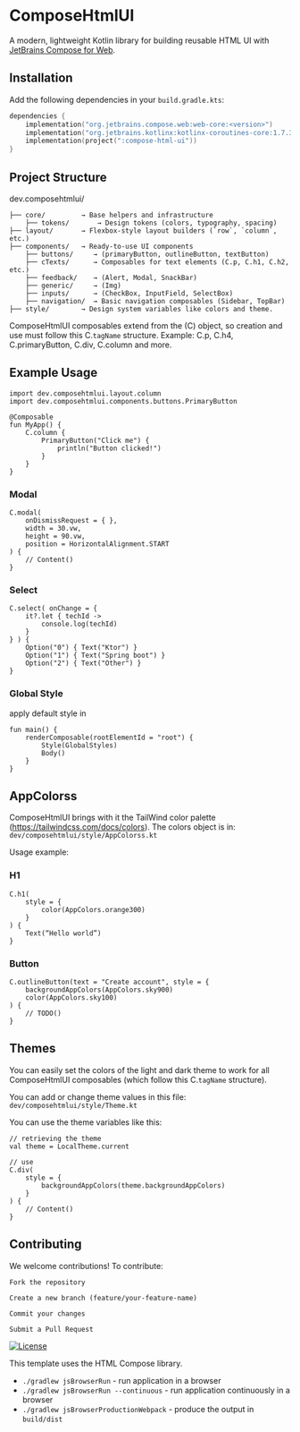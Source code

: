 
# ComposeHtmlUI

A modern, lightweight Kotlin library for building reusable HTML UI with [JetBrains Compose for Web](https://github.com/JetBrains/compose-multiplatform).

## Installation

Add the following dependencies in your `build.gradle.kts`:

```kotlin
dependencies {
    implementation("org.jetbrains.compose.web:web-core:<version>")
    implementation("org.jetbrains.kotlinx:kotlinx-coroutines-core:1.7.3")
    implementation(project(":compose-html-ui"))
}
```

## Project Structure
dev.composehtmlui/

    ├── core/         → Base helpers and infrastructure
        ├── tokens/       → Design tokens (colors, typography, spacing)
    ├── layout/       → Flexbox-style layout builders (`row`, `column`, etc.)
    ├── components/   → Ready-to-use UI components
        ├── buttons/     → (primaryButton, outlineButton, textButton)
        ├── cTexts/      → Composables for text elements (C.p, C.h1, C.h2, etc.)
        ├── feedback/    → (Alert, Modal, SnackBar)
        ├── generic/     → (Img)
        ├── inputs/      → (CheckBox, InputField, SelectBox)
        ├── navigation/  → Basic navigation composables (Sidebar, TopBar)
    ├── style/        → Design system variables like colors and theme.


ComposeHtmlUI composables extend from the (C) object, so creation and use must follow this C.`tagName` structure.
Example: C.p, C.h4, C.primaryButton, C.div, C.column and more.



## Example Usage

```
import dev.composehtmlui.layout.column
import dev.composehtmlui.components.buttons.PrimaryButton

@Composable
fun MyApp() {
    C.column {
        PrimaryButton("Click me") {
            println("Button clicked!")
        }
    }
}
```

### Modal
```
C.modal(
    onDismissRequest = { },
    width = 30.vw,
    height = 90.vw,
    position = HorizontalAlignment.START
) {
    // Content()
}
```

### Select
```
C.select( onChange = {
    it?.let { techId ->
        console.log(techId)
    }
} ) {
    Option("0") { Text("Ktor") }
    Option("1") { Text("Spring boot") }
    Option("2") { Text("Other") }
}
```
### Global Style
apply default style in
```
fun main() {
    renderComposable(rootElementId = "root") {
        Style(GlobalStyles)
        Body()
    }
}

```



## AppColorss 
ComposeHtmlUI brings with it the TailWind color palette (https://tailwindcss.com/docs/colors).
The colors object is in:
```dev/composehtmlui/style/AppColorss.kt```

Usage example:
### H1
```
C.h1(
    style = {
        color(AppColors.orange300)
    }
) {
    Text(“Hello world”)
}
```
### Button
```
C.outlineButton(text = "Create account", style = {
    backgroundAppColors(AppColors.sky900)
    color(AppColors.sky100)
) {
    // TODO()
}

```

## Themes
You can easily set the colors of the light and dark theme
to work for all ComposeHtmlUI composables (which follow this C.`tagName` structure).

You can add or change theme values in this file:
 ``` dev/composehtmlui/style/Theme.kt ```

You can use the theme variables like this:
``` 
// retrieving the theme 
val theme = LocalTheme.current

// use
C.div(
    style = {
        backgroundAppColors(theme.backgroundAppColors)
    }
) {
    // Content() 
}
```

## Contributing
We welcome contributions!
To contribute:

    Fork the repository

    Create a new branch (feature/your-feature-name)

    Commit your changes

    Submit a Pull Request




[![License](https://img.shields.io/badge/License-Apache_2.0-blue.svg)](https://opensource.org/licenses/Apache-2.0)

This template uses the HTML Compose library.

- `./gradlew jsBrowserRun` - run application in a browser
- `./gradlew jsBrowserRun --continuous` - run application continuously in a browser
- `./gradlew jsBrowserProductionWebpack` - produce the output in `build/dist`




